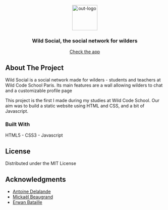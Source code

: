 <!-- PROJECT LOGO -->
<br />
<div align="center">
  <a href="https://hamsolovski.github.io/wild-social/">
    <img src="https://hamsolovski.github.io/wild-social/assets/logo.svg" alt="out-logo" width="80" height="80">
  </a>

<h3 align="center">Wild Social, the social network for wilders</h3>

  <p align="center">
    <a href="https://hamsolovski.github.io/wild-social/">Check the app</a>
  </p>
</div>

<!-- ABOUT THE PROJECT -->
## About The Project

Wild Social is a social network made for wilders - students and teachers at Wild Code School Paris. Its main features are a wall allowing wilders to chat and a customizable profile page

This project is the first I made during my studies at Wild Code School. Our aim was to build a static website using HTML and CSS, and a bit of Javascript.

### Built With 
HTML5 - CSS3 - Javascript

## License

Distributed under the MIT License

<!-- ACKNOWLEDGMENTS -->
## Acknowledgments

* [Antoine Delalande](https://github.com/Hamsolovski)
* [Mickaël Beaugrand](https://github.com/Micka90)
* [Erwan Bataille](https://github.com/Erwan60)
